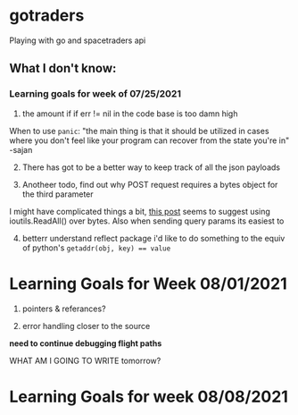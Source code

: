 # gotraders

Playing with go and spacetraders api

## What I don't know:

### Learning goals for week of 07/25/2021

1. the amount if if err != nil in the code base is too damn high

When to use `panic`: "the main thing is that it should be utilized in cases where you don't feel like your program can recover from the state you're in" -sajan


2. There has got to be a better way to keep track of all the json payloads


3. Anotheer todo, find out why POST request requires a bytes object for the third parameter

 I might have complicated things a bit, [this post](https://blog.logrocket.com/making-http-requests-in-go/) seems to suggest using ioutils.ReadAll() over bytes.  Also when sending query params its easiest to 


4. betterr understand reflect package
i'd like to do something to the equiv of python's `getaddr(obj, key) == value`


# Learning Goals for Week 08/01/2021

1. pointers & referances?

2. error handling closer to the source

**need to continue debugging flight paths**

WHAT AM I GOING TO WRITE tomorrow?


# Learning Goals for week 08/08/2021

